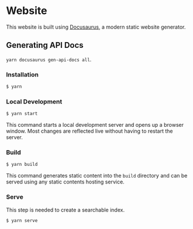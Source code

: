 # Website

This website is built using [Docusaurus](https://docusaurus.io/), a modern static website generator.

## Generating API Docs

<!--TODO: needs to be done from ci to ensure regenration is done.-->

`yarn docusaurus gen-api-docs all`.

### Installation

```bash
$ yarn
```

### Local Development

```bash
$ yarn start
```

This command starts a local development server and opens up a browser window. Most changes are reflected live without having to restart the server.

### Build

```bash
$ yarn build
```

This command generates static content into the `build` directory and can be served using any static contents hosting service.

### Serve

This step is needed to create a searchable index.

```bash
$ yarn serve
```
